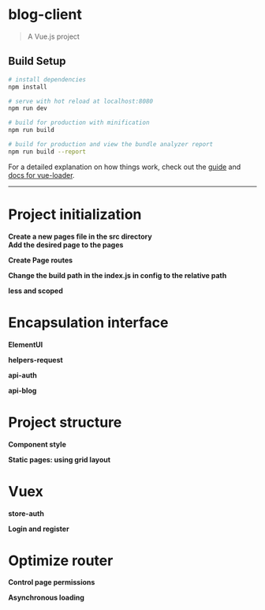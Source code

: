 # blog-client

> A Vue.js project

## Build Setup

``` bash
# install dependencies
npm install

# serve with hot reload at localhost:8080
npm run dev

# build for production with minification
npm run build

# build for production and view the bundle analyzer report
npm run build --report
```

For a detailed explanation on how things work, check out the [guide](http://vuejs-templates.github.io/webpack/) and [docs for vue-loader](http://vuejs.github.io/vue-loader).

---
# Project initialization
**Create a new pages file in the src directory  
Add the desired page to the pages**
   
**Create Page routes**

**Change the build path in the index.js in config to the relative path**

**less and scoped**

# Encapsulation interface
**ElementUI**

**helpers-request**

**api-auth**

**api-blog**

# Project structure
**Component style**

**Static pages: using grid layout**

# Vuex
**store-auth**

**Login and register**

# Optimize router
**Control page permissions**

**Asynchronous loading**
